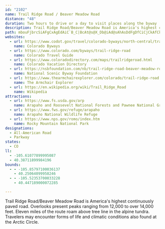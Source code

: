 ```yaml
---
id: "2102"
name: Trail Ridge Road / Beaver Meadow Road
distance: "48"
duration: Two hours to drive or a day to visit places along the byway
description: Trail Ridge Road/Beaver Meadow Road is America's highest continuously paved road. Overlooks present peaks ranging from 12,000 to over 14,000 feet. Eleven miles of the route roam above tree line in the alpine tundra. Travelers may encounter forms of life and climatic conditions also found at the Arctic Circle.
path: mbouFjbrcSiAFgCxAgEdAiC`B_C|BcAt@s@X_Db@iAd@sAhAsDdFgDfCiCjCkAfCk@fBoBrHKbAChCr@tHDjBCfA]~B[~@aAjBmC~CsDpFy@r@gAZsGHcBj@sDjBoAVmB?u@OiAe@uAoAiKgMs@qA[y@UeBGgABgANeAb@aBhDiHd@aBpJan@TqBb@uGfDwOT}DHyIIqHUmDi@cD_BkGgDoI]c@a@UcADo@b@cDtEs@Zu@Gc@]Yg@AWC}CNwEToCl@}DbBqGROtAqDnByGxAkGHgA~@{DvBkJTsAzAsIfBkLdAmJ|AoSZwC|DiMp@gDNkBTwMXsCZgB`AsDxBkFrHiPbAmAz@k@tEaB|@e@`@k@hByCrAoA~AY|@LhCEbEgBtGsEjAwAhAgCrBsIl@sB~@}AdAiAbBw@dBWpAN|Cv@tA?r@Qx@c@hAiAnEsGl@kBJiABw@E_Bc@wBmEeNo@cCo@qEOmCCmCBgCt@gIl@{CHU@E~B}Lf@yAn@qAnA_BlQ_PZe@r@kBH{@J}AIuFBiAH_ATcA~@mB|CkDbB{BdAuCl@aDNyC?cCc@}FHaBh@iCH_N~RQx@d@^j@NfA?~ENdCh@pCxAnF~@lB`DnDbBdCx@xAxAxDbH~UpEdJdFlNpChITpAvBhU?d@vAvHp@fFH`DMjBa@bBcAxC_@xB}AfFkApF{Hth@oCtLaC|I_GnQ[vAKxA?hCJxAJn@p@|BnAhBx@v@|BbBnAvAl@dAx@nBd@|BNxDu@lXCdFNvBb@rBbCfHZxAX`DI`E_@hCeApEmBtG}GlYe@tAy@n@m@Lk@Gy@_@q@qAkBmIOgAIgBDkDR_BbAmECsAUm@g@_@e@Ki@Jc@^[`AYhEe@vC{BrHuArDiBvCoFdFeApAgIdQqA~AmLlG{@~@uBhDgAdAwHhFa@h@]jA?x@Lp@jD`G^`B?v@Gz@o@jBqAv@o@FiBKi@HyChDaA\eAAoB}@iASm@@k@XwArBeAlCmAfHkB~Gs@rD??SlJ]bC_DtN_CrHs@rEy@|AiGnHw@tA}BxF_DlGs@dBOhE[vBaDbJUdAcBhNi@rCo@jBgA`CiFzHe@pAS~Ac@lLUjBo@jCiAlBoD|Bg@~@yEfWSzAI`BLfB^|AbFzKrAxD~AhF|@rE^Zh@GXk@?YGs@UsAAmBm@{Gi@aB_DcGmAeEIu@?{@Ho@\gAdDkGrA}En@iAfEuClHaKlDuHNsABaBRs@t@wA~AuB~@}@pB_AlKaBhBa@~Ao@x@_AZeAJaBRs@d@e@^In@Hr@r@Rx@?p@Kd@e@pAy@r@_JlEwBl@wCX_Cd@mAz@Yd@UrAUlEoAzHc@`BmEvIcAtCy@fCgAhEAfA@`BXzBlAdGrCvFtA`Ff@nAx@l@bDd@bBfBbBnC|@fEZfDT`@vGtEtBhA|Ab@pAv@tAjChAfFt@vEGxDg@vCiA`DAfAd@`AnAz@r@rAt@rBh@lCRfDDpCS`Cy@fEFtCSvD_@~AyA`B}BdBe@fBQhDg@`DmErUsAfDcAz@e@Nc@Do@IkAi@qFyCqA_B_BuCcB}Fe@}@_@[e@Sc@Ci@FuFdCuBN_BOyBiAcAmAyAsBsBaDi@iA}A}HgAiEIs@Am@KoAUeAO]a@i@]YQWQ_@K}@[gAU[_@WaAOq@Te@j@mBdF_@lAe@lBOxB?pCVlEfAvEr@pBdAtAhBzApC~CxDrBbAp@jA~BvBhHTpB\dBrDbPvArDfDfG|AlElCxJrBtElBnDZpAJxAVtNB~EKjD]tC}AxE_@xBCzJKnBeEfQKhBJtBdA`G?nF~BfS~@zF?jBY|C_A`DwGlJy@PgA?aSaCsKqB_DEkGr@aAZeAfAw@|BcCfOsBvEgFfFiDtBuKrEuAnAiAnCS`DR~I]zBe@j@}CfCiA`Bs@`EEpEl@`EnBbJH`Dt@bGHlA{AfGwAjBqEjEy@bBa@pBItBt@rIK~Bm@zCKbBd@`BfCtDPnBX|Ji@lCcDfFq@r@aA\wGSiEA}B~@}@fAeD~G}@~A_A|BoAxAiAl@}A`@eANuKP_AYo@i@m@A[b@?~@Vl@~@z@`@j@\l@hA|Bv@fBzAxCJPHBDDD@HHBLBHDN@H?P?NGTGHCDE@CBE@K?C?WIKIaAcAUWWKy@i@u@QyACcBZ}BdAi@f@k@`AOt@GzCH|BEfBO~@y@xAeAvAyA`BeEvBqHfKuAz@_B^sD`@cA\y@x@cBrCiDhH_@rAc@fDEpDHxEIlE]fDk@v@w@Xw@IsCeAaBgAiAuAiAiC}FeViByEyBuEqAsBoBcBuAaB_AsB{CgKuAoC}@k@_BP}BzAcCj@oALiBGcA_@mDeCmD{AcFeEOG[XIr@N^dA^lAz@hB|CpInMbBzAhEnBtA`A`BfDlCnHn@~BdBdJlAtHT`Fh@pPAnJTrBjAhDXvA?hAUnKTvGR~A~AfEx@bEp@tGjBfM^lIh@fDbBpEhCtEhAz@hFdBb@j@Vp@@b@?jF^jB`ClFd@lB^zB^xAh@nA|C|FlBrEd@|@hA|@nBrAlCvAhBxAr@~@d@hCHbADnDGfDB|@f@bBrA~@pAP|@GbAd@~@r@vJ|ZpBtEhCrDrFzDrCfAjChBlAxAtHhMfDrGrFlBdAlAjDfF^ZbATbACdCiBhAc@bAsAd@a@ZEp@Lh@l@^lCXpC`AxBf@d@x@h@tDzAb@b@`@|@`ApAj@VjHa@rA_@h@Ar@Xn@h@n@jAnA`Ef@jAj@|@rDlC|@bAbB|CRPnDbAjAv@tBfBhEbFrBxEbGlP\`BV|DKtC_@|Ae@lAc@rBYd@o@Ly@IcBi@uBQgCHiCbAcAGgAQiAi@uCkDcAGoBfCYr@Mr@LfCIr@Un@aF|CoApAu@RuGYyCL}AdAk@p@}AzCIfAHZNHXDh@_@HuBZw@r@aAv@Wt@MxBlA|A\tBIhCXxAFl@YhAGn@b@J`@Fd@WdAoAl@iEmA{BCeAb@OZKlAThAd@xAHlAEx@Wx@u@jAeBpBcBvAyBrAgBj@uCL]d@?`@Bv@^b@N@hDsBrGcDl@HNNX|@HhAk@|@g@BiCe@_Ar@sA`BmAdAeCv@{@Pc@EgIeBe@GS@KFEDGBGLCFEJENAHEb@AHCLERGPINc@^SNiAb@_ANs@@q@F[VYRiAhB]b@[RoAh@MJKJGVCXDTHPJJP@PELIHIJQjAeBNSvBiA`Du@bFDtGbAnArA~@j@hCLnBiAtAc@zCP|BMbC{@xAOhARbAj@T`@hAv@fBl@bDSh@a@~Bg@|Ev@|Pt@tBc@bCeAtLeLnCqB|@]n@KxBEn@HbDtAlTfL~@RhAD|Da@hAAlEPvIhA`Cf@pKxGtAd@zIf@vCl@xCrBfGvElCbCrDtBtEvAdFl@zHlAxBGtCg@lBExBZbF|AfETzKHfTfF~ALtMSfVzEnBn@vJpBbBRfDPnUm@rAPjDv@tC`@zJFnBObA[|D_Dn@[bAObA?|AVnGvBrCThCi@xOaIhFsBfDo@fDYlG@z@IpBi@bEaCrBa@r@FrDf@fBKpMmEhBc@nD_@~IVtAk@l@a@j@o@bAmB`Gw[t@oBlBcDrBcBfL_HhCaAn_@}F|Fm@`EQfBNpA^rBlAtBx@tJJ|PxBjCSrDqArK?fj@RbIApCa@`FqAzCqA|DmClEsEzI_NhCcCvCyA~A_@xBKvIKhEQpEo@fTgE|XwChDm@tIsDnP}HlC_A~Bk@hAAtBz@pAdBt@zBr@jDhC|SrAfFd@r@`Ad@jBZj@AhAQlAs@|EcLbBcBxAi@jJ]vFn@xBtA
websites:
  - url: https://www.codot.gov/travel/colorado-byways/north-central/trail-ridge-rd
    name: Colorado Byways
  - url: https://www.colorado.com/byways/trail-ridge-road
    name: Colorado Travel Guide
  - url: https://www.coloradodirectory.com/maps/trailridgeroad.html
    name: Colorado Vacation Directory
  - url: https://nsbfoundation.com/nb/trail-ridge-road-beaver-meadow-road/
    name: National Scenic Byway Foundation
  - url: https://www.thearmchairexplorer.com/colorado/trail-ridge-road.php
    name: The Armchair Explorer
  - url: https://en.wikipedia.org/wiki/Trail_Ridge_Road
    name: Wikipedia
attractions:
  - url: https://www.fs.usda.gov/arp
    name: Arapaho and Roosevelt National Forests and Pawnee National Grassland
  - url: https://www.fws.gov/refuge/arapaho
    name: Arapaho National Wildlife Refuge
  - url: https://www.nps.gov/romo/index.htm
    name: Rocky Mountain National Park
designations:
  - All-American Road
  - Parkway
states:
  - CO
ll:
  - -105.61077899995087
  - 40.38711899984196
bounds:
  - - -105.85797100036137
    - 40.25064099958246
  - - -105.52353700033228
    - 40.447189000072285

---
```


Trail Ridge Road/Beaver Meadow Road is America's highest continuously paved road. Overlooks present peaks ranging from 12,000 to over 14,000 feet. Eleven miles of the route roam above tree line in the alpine tundra. Travelers may encounter forms of life and climatic conditions also found at the Arctic Circle.
